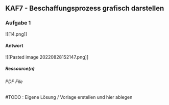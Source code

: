 ## KAF7 - Beschaffungsprozess grafisch darstellen

### Aufgabe 1
![[14.png]]

#### Antwort
![[Pasted image 20220828152147.png]]

##### Ressource(n)
###### PDF File
#TODO : Eigene Lösung / Vorlage erstellen und hier ablegen
